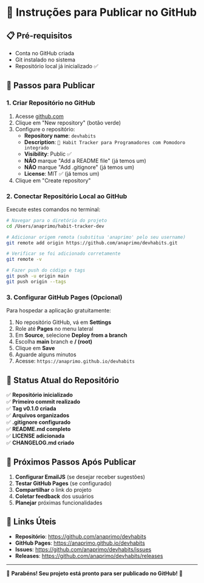 # 🚀 Instruções para Publicar no GitHub

## 📋 Pré-requisitos
- Conta no GitHub criada
- Git instalado no sistema
- Repositório local já inicializado ✅

## 🔧 Passos para Publicar

### 1. Criar Repositório no GitHub
1. Acesse [github.com](https://github.com)
2. Clique em "New repository" (botão verde)
3. Configure o repositório:
   - **Repository name**: `devhabits`
   - **Description**: `🚀 Habit Tracker para Programadores com Pomodoro integrado`
   - **Visibility**: Public ✅
   - **NÃO** marque "Add a README file" (já temos um)
   - **NÃO** marque "Add .gitignore" (já temos um)
   - **License**: MIT ✅ (já temos um)
4. Clique em "Create repository"

### 2. Conectar Repositório Local ao GitHub
Execute estes comandos no terminal:

```bash
# Navegar para o diretório do projeto
cd /Users/anaprimo/habit-tracker-dev

# Adicionar origem remota (substitua 'anaprimo' pelo seu username)
git remote add origin https://github.com/anaprimo/devhabits.git

# Verificar se foi adicionado corretamente
git remote -v

# Fazer push do código e tags
git push -u origin main
git push origin --tags
```

### 3. Configurar GitHub Pages (Opcional)
Para hospedar a aplicação gratuitamente:

1. No repositório GitHub, vá em **Settings**
2. Role até **Pages** no menu lateral
3. Em **Source**, selecione **Deploy from a branch**
4. Escolha **main** branch e **/ (root)**
5. Clique em **Save**
6. Aguarde alguns minutos
7. Acesse: `https://anaprimo.github.io/devhabits`

## 📝 Status Atual do Repositório

✅ **Repositório inicializado**  
✅ **Primeiro commit realizado**  
✅ **Tag v0.1.0 criada**  
✅ **Arquivos organizados**  
✅ **.gitignore configurado**  
✅ **README.md completo**  
✅ **LICENSE adicionada**  
✅ **CHANGELOG.md criado**  

## 🎯 Próximos Passos Após Publicar

1. **Configurar EmailJS** (se desejar receber sugestões)
2. **Testar GitHub Pages** (se configurado)
3. **Compartilhar** o link do projeto
4. **Coletar feedback** dos usuários
5. **Planejar** próximas funcionalidades

## 🔗 Links Úteis

- **Repositório**: https://github.com/anaprimo/devhabits
- **GitHub Pages**: https://anaprimo.github.io/devhabits
- **Issues**: https://github.com/anaprimo/devhabits/issues
- **Releases**: https://github.com/anaprimo/devhabits/releases

---

🎉 **Parabéns! Seu projeto está pronto para ser publicado no GitHub!** 🎉
